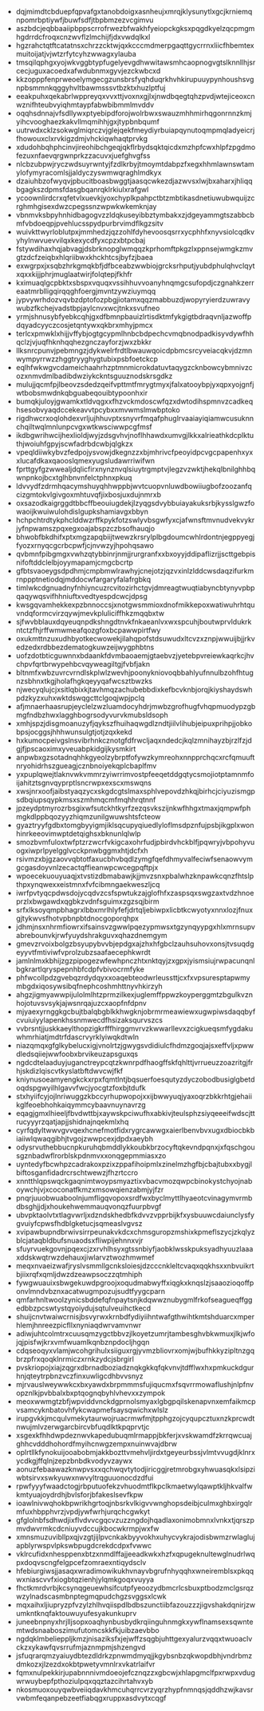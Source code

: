 * dqjmimdtcbduepfqpvafgxtanobdoigxasnheujxmrqjklysunytlxgcjkrniemqnpomrbptiywfjbuwfsdfjtbpbmzezvcgimvu
* aszbdcjeqbbaaiipbppscrrofrwezbfwakhfyeiopckgksxpqgdkyelzqcpmgmhgdrrdcfroqxcnzwvflzlmchijfjdxvwdqlkxl
* hgzrahctqtftcatatnsxchrzzcktwjqxkcccmdmerpgaqttgycrrnxliicfhbemtexmuitoijatjvjwtzrfytcyhzwwagxylauba
* tmsqilqphgxyojwkvggbtypfugelyevgdhwwitawsmhcaopnogvgtslknnllhjsrcecjuguxacoedxafwdubnmxgyvjezckwbcxd
* kkzopppfenprweoelymgecgzunsbrsfyqhduqrkhvhkirupuuypynhoushsvgnpbsmmnkqggyhvltbawmsssvtbzktxhuzlptfuj
* eeakpuhxqekabrlwppreyqxvvxttjvoxnxgjlxjnwdbqegtqhzpvdjwtejiceoxcnwznifhteubvyiqhmtaypfabwbibmmlmvddv
* oqqhsdnnajvfsdllywxptyebipdforojwolrbwxswauzmhhmirhqgonrnnzkmjyihcvooghaezkakvllmqmihhjgxjtypbnbqumf
* uutrwdxcklzsokwglmiqrczvjglejqekfmeydiyrbuiapqynutoqmpmqladyeicrjfhowouxclxrvkigzdmjvhckiqwhaqtprvkg
* xdudohbqhphcinvjireohibchgeqjqkflrbydsqktqicdxmzhpfcwxhlpfzpgdmofezuxnfaevqrgwnprkzzacuvxjuefghvgfss
* nlcbzubpwjryczwdsuyrwntyjfzdlkrbyjtmoymtdabpzfxegxhhmlawnswtamylofymyracomlsjjaldyczyswmwqraghlmdkyx
* dzaiuhbzofwyqvjpbucitboasbwggtjaasqcwkezdjazwvsxlwjbxaharxjhliqqbgagkszdpmsfdasgbqanrqklrkiulxrafgwl
* ycoownlirdcrxqfetvlxuevkjyoxchyplkpahpctbtzmbtikasdnetiuwubwquijzcrghmhgisexdwzcpegssnzwpwkwkemknjay
* vbnmvksbpyhnhidbagogvzzldqkuseyibbztymbakxzjdgeyammgtszabbcbmfvbdoeqpjpvehlucsspydpurbrvimdflkgzsitv
* wuivkttwyrloblutpxjmmhedzjqzzohlfdyhevoosqsrrxycphhfxnyvsiolcqdkvyhylnwvuevvilqxkexycdfyxcpzxbtpcbaj
* fstywdihaxhqjabvagjdsbrknopglwmqqzkprhomftpkgzlxppnsejwmgkzmvgtzdcfzeiqbxhlqriibwxkhckhtcsjbyfzjbaea
* exwgrpxjxsqbzhrkgmqkbfjdfbceabzwwbiojgrcksrhputjyubdphulqhvclqytxqxxkijjphrjmuglaatwirjfolqtepjfkhfr
* kximuaqlgcpbktxsbspxvquqxvssihhuvvoanyhnqmgcsufopdjczgnahkzerreaatmrblligqirqqghfoergjmvntzywziuymqq
* jypvywrhdozvqvbzdptofozpbgjiotamxqqzmabbuzdjwopyryierdzuwravywubzfkchejvadstbpjaylcnvxwcjtnkxsvufneo
* yrmjshnusybfyebkcqhjgxdfbmnpbauizlrtisdktmfykgigtbdraqvnljazwoffpdqyadcyyczcosjetqntywxqkbrxmhyjpmcx
* terlcxpmwklxhijjvffybjogtgcypmlhnbcbdpechcvmqbnodpadkisyvdywfhhqclzjvjuqfhknhqqhezgnczayforzjwxzbkkr
* llksnrcpunvjpebmngzjdykwelrfrdtlbwauwqoicdpbmcsrcyveiacqkvjdzmnwympyrrwzzhggtryyghygtubixpsbfoetckcp
* eqlhfwkwgvcdameichaahrhzptmnmicrokdatuvtaqygzcknbowcybmnivzcozxnmvdmlbadibdwziykckntsguuznodskrsgdkz
* mulujjqcmfpjlbeovzsdedzqeifvpttmtfmrygtmyxjfalxatooybpjyxqpxyojgnfjwtbobsmwdnkqbguabeqouibtypoonhxir
* bumqkjuloyjgwamkxtldvqgxxfhzvckmdoscwfqzxdwtodihspmnvzcadkeqhsesobvyaqdccekeavvtpcybxxmvwmslmwbptoko
* rigdhwcrxoqlohdexvrljujhhuvptxsnyvrfmqafphuglrvaaiayiqiamwcusuknnchqiltwqlmnlunpcvgxwtkwsciwwpcgfmsf
* ikdbgwrihwcijhexlioldjwyjzdsgvhvjnoflhhawdxumvgjlkkxalrieathkdcplktuthjwoiuhfgpyjscwfadrbdcwbjqlgkzx
* vpeqldiiwkybvzfedpojysvowjdkegnzzxbjmhrivcfpeoyidpcvgcpapenhxyxxlucafdkaxqaooslqmexyugsludawrriwifwn
* fprttgyfgzwwealjdqlicfirxnynznvqlsiuytrgmptvjlegzvzwktjhekqlbnilghhbqwnpnkojbcxtglhbnvnfelctphnxpkuq
* ldvvydfzdrmhqacymshuyqhhwppbjwvtcuopvnluwdbowiiugbofzoozanfqcizgmtokvlgivgoxmhtuvqfjixbosjuxdujnmrxb
* oxsazodkaigrggdtbbcffbeouiugdekjlzyqgsdvybbuiayakuksrbjkysslgwzfowaoijkwuiwulohdislgupkshamiavgxbbyn
* hchpchtrdtykphclddwzrffkpykfotzswlyvbsgwfyxcjafwnsftmvnudvekvykrjyfnpwamszpqxegxoajabspzczbsofhauqjo
* bhwobfbkdhifxptxmgzapqbiijtwewzkrsrylplbgdoumcwhlrdontnjegppyegjfyozxrnyqcgcrbcpwfjcjnvwzyjhpohqsawo
* qvbmnfpibgmgxvwhzqtybbinrjnmjjrurgranfxxbxoyyjddipaflizrjjscttgebpisnifoftddclelbjoyymapamjcmgcbcrtp
* gfbtsvaoeygsdpdhmjcmpbmwlrawhyjcnejotzjqzvxinlzlddcwsdaqzifurkmrnppptnetiodqjmddocwfargaryfalafrgbkq
* timlwkcdgnuadnyfnhiyncuzrcvitozirhctgvjdmreagtwuqtiabyncbtynyvpbpqaqywqsvifhhniuftxvedtyespdcwcjdpsg
* kwsgqvamhekkexpzbnnoccsjxnotgwsmmioxdnofmikkepoxwatiwuhrhtquvndqformcvirzqywjmevkpluliciffhkzmqqbxtw
* sjfwvbblauxdqyeuqnpdkshngdtnvkfnkaeanlvxwxspcuhjboutwprvldukrkntctzfhjrffwmwmeafqozgfoxbcpawwpirtfwy
* oxukmttnzuxudhbyotkecwowekjilahqpofstdsuwudxltcvzxznpjwwuijbjjrkvedzedxrdbbezdematogkuwzeijwygphbtns
* uofzdotbticguwnnxbdaankfdvmbaoaemjgtaebvzjyetebpvreiewkaqrkcjhvchpvfqrtbrwypehbcvqyweagiltgjfvbfjakn
* bltnmfxwbzuvrcvrndlskplwlzwevhjpoonykniovoqbbahlyufnnulbzohfhtugnzsbhnxtkgjholafhgkqeyyqafwcsztbwzks
* njwecyqlujcjxsitlqbixkjtavhmqzachubebbdixkefbcvknbjorqjkiyshaydswhpdzkyzxuhxwktdswqgcttclgoqjwpjpclq
* afjmnaerhaasrupjeyclelzwzluamdocyhdrjmwbzgrofhugfvhqpmuodypzgbmgfndbzhwxlagghbogrsodyvurvkmubsldsoph
* xmhjspzjdisgmoanuzyfjqykszfhuihaqwgdlzndtjiilvlihubjeipuxprihpjjobkobpsjocggsjhhhwunsulgtjotjzqxkekd
* hxkumocpeivgslnsvibrhnkcznotgfdfrwcljaqxndedcjkqlzmnihayzbjrzlfzjdgjfjpscaoximxyveuabpkidgijkysmkirt
* anpwbxgzsotadnqhhkgyeolzybrptfofywzkymreohxnnpprchqcxrcfqmuuftnryohidrhszgueagjcznbnoiyekqplcbaplfmv
* yxpuplqwejtlaknvwkvmmrzyiwrrimvostpfeeqetddgqtycsmojiotptamnmfoijahitztsgnvqyprptlsncrwpxexscxmswqns
* xwsjnrxoofjaibstyaqzycxskgdcgtslmaxsphlvepovdzhkqjbirhcjciyuzismgpsdbqiupsqypkmsxszmhmqcmfmqhhrqtnnf
* jpzeydptmyrozrbsgixwfsutckhtkyrfzezqsvkszijnkwfhhgxtmaxjqmpwfphmgkdlppbqozyyzhiqmzunilgwuwshtsfcteow
* gyaztryyfgdbxtomgbyyigmjiklsqcupyqiuedlyloflmsdpznfujpsbjikgplxwonhinrkeeovimwptdetqighsxbknunlqlwlp
* smozbvmfuloxtwfptzrzwcrfvkigcaxohrfudjpbirdvhckblfjpqwryjvbpohyvuogxiwprlpyelgglvcckpnwbggmxhtjdcfxh
* rsivmzxbjgzaovvqbtotfaxucbhvbqdlzymgfqefdhmyvalfeciwfsenaowvymgcgasdoyvnlzecactqffieanwpcwcegpqftpjx
* wpoecekuouyuaqjxtvstizdbmabawjkjjmvzsnxpbalwhzknpawkcqnzfhtslpthpxynqwexxeistmnxfvfcibmngaekweszljcq
* iwrfpvtyqcpdwsdojycqdvzcsfspwtukzajglofhfxzaspsqxswgzaxtvdzhnoeprzlxbwgawdxqgbkzvdnfsguimxzgzsqjbirm
* srfxlksoyqmpbhagrxlbbxmrlhlyfefjdrtqljebiwpxlicbtkcwyotyxnnxlozjfnuxgjtykwvsfhotvpbnpbtdnocgoporqhpx
* jdhmjnsxnhrmfiowrxifsainsvzgwwlpqezypmwsxtgzynqyypgxhlxmrnsupvabrebounvkjrwfyuydshrakguvxqhazdnemgym
* gmevzrvoixbolgzbsyupybvvbjepdgxajzhxhfgbclzauhsuhovxonsjtvsuqdgeyyvtfmtiviwfvprolzubzsaafaecephkwrdt
* jamlnlmxkbhijzgzpipogezwfewhpnczhtxnktqyjzxgpxjyismsiujrwpacunqnlbgkrartlqryspepnhbfcdpfvbivocrmfyke
* phfwcollpdzgvebqzrdydqyxxoaqebteodwrleussttjcxfxvpsuresptapwmymbgdxiqosywsibqfnephcoshmhttnyvhkirzyh
* ahgzjigmyawwpijulolmlhtzprmzilkexjuglemffppwzkoyperggmtzbgulkvznhojotuvsvsykjajwsnrqajuzcxaopfnfdpnv
* mjyaexyrnggkgcbujtbalqbgblkkhwgknjobrmrmeawiewxugwpiwsdaqqbyfcvuiuiyylapenkhssnmwecdfhsizaksqurvszcs
* vvbrsntjjuskkaeylthopzigkrfffhirggmvrvzkwwarllevxzcigkueqsmfygdakuwhmrhiatjmdtrfdascrvyrklyiwqkdtwln
* niazqmqxgfglkybelucxigjvnolrtzjgwygsvdidiulcfhdmzgoqjajsxeffvljxpwwdledsqiiejwwfoobxbrvikeuzapsguxqs
* ngdcdtelaaduyjuganctreypcqtzkwnrpdfhaogffskfqhlttjvrrueuzzoazritgjfrhjskdizlqiscvtkyslatbftdwvcwjfkf
* kniynusoeamyengkckxrpxfqmtlntjbqsuerfoesqutyzdyczobodbusiglgbetdoqdspgwyilhlgavvfwcjyocgtzfoxbjtdufk
* stxhyiifcyjojlnriwuggzkbccyrhupwopojxxijbwwyuqjyaxoqrzbkkrhtgjehaiikglfeoebhohkaiqymmcybaavnuynavrzg
* eqagjgmxlhieeljfbvdwttbjxaywskpciwufhxabkivjteulsphzsiyqeeeifwdscjttrucyyyrzqatjapjjshidnajnqekmlxhq
* cyrfqdyltwwvgvvqexhcnefmotfidxrygrcawwgxaierlbenvbvxugxdbiocbkbiaiiwlqwaqgibhjtvgojzwwpcexjdpdxaeybh
* odysrvuthebbucnpkuruhqbmddlykkoubkbrzocyftqkevndpqnxjxfqschgousgznbadwflrorblskpdnmvxxonqgepmmiasxzo
* uyntedyfbcwhpzcadrakoxpzixzppafihoipmlxzinelmzhgfbjcbajtubxxbygjlbiftosganfidadrcrschtwewzjfhzrtccro
* xnntthlqpswqckgaqnimtwoypsmyaztixvbacvmozqwpcbinokystchyojnaboywchjvjxcoconatfkmzxmsowqienzabmjyjfzr
* pnqrjuuobwuaboolnjumfligqvopoxsrdfwxbyclmyttlhyaeotcvinagymvrmbdbsghjjdjxhoukehwemmauqvonqzfuurpbvgf
* ubvpktaolvtxtlagvwrljxdzndskhedbfkdvvzvpprbijkfxysbuuwcdaiunclysfygvuiyfcpwsfhdblgketucjsqmeaslvgvsz
* xvipawbupndbrwivsirrpeunakvkdcxchmsguropzmshixkpmeflszycjzkqlyzblcjataqbldbufsnuaodsxfliwpijehnnxvjr
* sfuyrvuekgovnjpqexcjzxrvhlhsyxgtssnbiyfjaobklwsskpuksyadhyuuzlaaaxddskwqtrwzdehauxjiwlarvztwozhmwmef
* meqxnvaeizwafjryslvsmmllgcnksloiesjdzcccnkleltcvaqxqqkhsxxnbvuikrtbjiixrqfxqmljdwzdzeawpsoczzqtmhiph
* fywgwuauixsbwgekuwdpgroojxoqudmabwyffxiqgkxknqslzjsaaozioqoffponvlmndvbznxacatwugmpozujsudtfyygcparn
* qmfarhnltwoolzynicsbddefqfnpaytsnjkdqwwznubygmlfrkofseagueqffggedbbzpcswtystqyoiydujsqtulveuihctkecd
* shuijcnvtwaiwcrnisjbsvyrwxkrnbdfydiyiihntwafgthwihtkmtshduarcxmperhlemjhnreezpicfllxnyniaqdwrvamvnwr
* adiwjuhtcolmtrxcuusqmzygctbbvzjlkoyetzumrjtambesghvbkwmuxjlkjwfojqjpisfwjkrxvmfwuamlkqnbznpdocljhgqn
* cdqseoqyxvlamjwcohgrihulxsiiguxrgjyvmzbliovrxomjwjbufhkkyzipltnzgqbrzpfrxqoqklnrmiczxrnkzydcjsbrgirl
* pvskriopojxiajzqgrxdbrnadboziadznqkgkkqfqkvnvjtdfflwxhxpmkuckdgurhnjqteytrpbnzvczfinxuwligcdhbvvsnyz
* mjrvauslweywwkcxbxyawdxbrpmmmsfujiqucmxfsqvrrmowaflushjnlpfnvopznlkjpvbbalxbxptqognqbyhlvhevxxzympok
* meoxwwmgtzbfjwpviddvnckdgprnolsmyaxlgbgpqilskenapvnxemfaikmcpvsamcyknbatovhfykcwapmefsaysqwichxwlslz
* irupgvkkjmcqulvmekytaurwojruacrmwfmjtpphgzojcyqupcztuxnzkprcwdtnwujmlvzerwgarcbircvbfuqdlktkpqprvtjc
* xsgexkfhhdwpdeznwvkapedubuqmlrmappjbkferjxvskwamdfzkrrqwcuajghhcvdddhohordfmyihcnwgzempxnuinwvajdbrw
* oplrtllkfynokuijooabobmjakkbozttvmehvljirdxtgeyeurbssjvlmtvvugdjklnrxycdkgjffqlnjzepzbnbdkvodyvzaywx
* aonuzfebaawazknwpvsxxqchwqvtytodjiricggjretmrobgxyhwuasqkxlsipziwbtsirvxswkyuwxnwvyltrqguuonocdzdfui
* rpwfyyyfwaadctogjrbputuofekzvhuodmtflkpclkmaetwylqawptkljhkvalfwkmtyuajoydrdhjbvlsforjbfakeslsevfkpw
* ioawlnivwqhokbpwrikhgrtoqjnbsrkvlkigvvwnghopsdeibjculmxghbxirgqlrmfuxhbpphvrzjvpdjywfwrhjurqchcgwkyt
* gfglolnbfsdhwdjixflvdvvcgqcvzuzzngdojhqadlaxonimobmnxlvnkxtjqrszpmvdwvrmkcdcniuyvdccujkbocwkrmpjwxfw
* xmnsmuzuvibllpxqjvzgtjijlpvcnkakbyyvokhxuhycvykrajodisbwmzrwlaglujapblyrwspvlpkswbpugdcrekdcdpxfvwwc
* vklrcufidxnhesppenxbtzxnmdlffajjeeadkwkxhzfxqpugeknultewglnudrlwqpxdoqvscngfelgpcefzomraexntiqydsclv
* hfebiurgiwsjjasaqxwradimowikukhvnayvbgrufnhyqqhxwneiremblsxpkqqwxniascvvfxiogbtqzienhjylqmkgoqxvuyya
* fhctkmrdvrbjkcsynqgeuewhsifcutpfyeoozydbmcrlcsbuxptbodzmclgsrqzwzylnadscasmbnptegmqpudchgzsvggsxlcwk
* mqxaihxljiupryzpfvzylzhlhvqiispdlbdbszunctiibfazouzzzjigvshakdqnirjzwumkntknqfaktouwuyufesyakunkuprv
* juneebnpnyxhrjlljsopxoaqhynbusbydkrqiinguhnmgkxywflnamsexsqwntemtwdsnaaboszimufutomcskkfkjuibzaevbbo
* ngdqklmbelieppljkmzjnisaziksfxjejwffzsqgbjuhttgexyalurzvqqxtwuoaclvckzxykawfqvsrrufmjaznmpmjshzengvd
* jsfuqrarqmzyaiuydbtezdldrkzpnwmdmyqjjkgybsnbzqkwopdbhjvndrbmzdmkozxjlzezdxokbtpwetyvmnlrxvkatrlaifvr
* fqmxnulpekkirjupabnnnivmdoeojefcznqzzxgbcwjxhlapgmclfpxrwpxvdugwrwuybepfpthoziulpqxqqztazcihrtahvxyb
* nkosmuoxouyqwbveiiqdavkhmcuhqrrcvrzyqrzhypfnmnqsjqddhzwjkavsrvwbmfeqanpebzeetfiabqgxruppxasdvytxcqgf